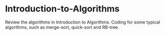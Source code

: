 # Introduction-to-Algorithms
Review the algorithms in Introduction to Algorithms.
Coding for some typical algorithms, such as merge-sort, quick-sort and RB-tree.
